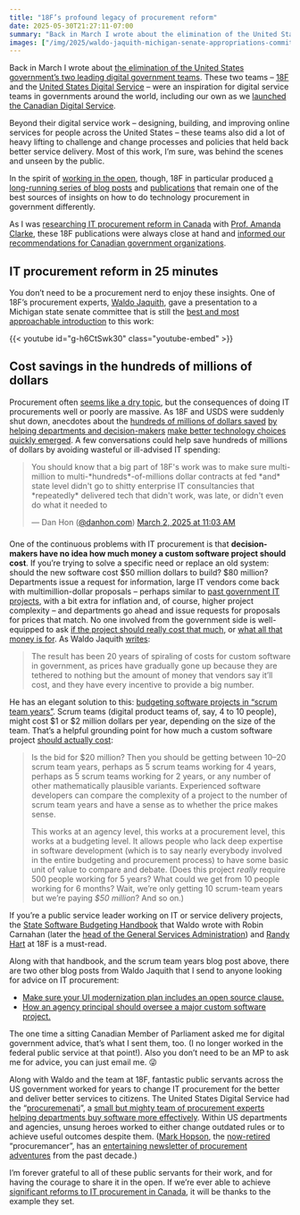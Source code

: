 ```yaml
---
title: "18F’s profound legacy of procurement reform"
date: 2025-05-30T21:27:11-07:00
summary: "Back in March I wrote about the elimination of the United States government’s two leading digital government teams. Beyond their digital service work, these teams also did a lot of heavy lifting to change processes and policies that held back better service delivery – including around procurement. As 18F and USDS were suddenly shut down, anecdotes about the hundreds of millions of dollars saved by helping departments and decision-makers make better technology choices quickly emerged."
images: ["/img/2025/waldo-jaquith-michigan-senate-appropriations-committee.jpg"]
---
```


Back in March I wrote about [the elimination of the United States government’s two leading digital government teams](/2025/03/04/things-that-are-happening/). These two teams – [18F](https://18f.org/) and the [United States Digital Service](https://web.archive.org/web/20241226193710/https://www.usds.gov/mission) – were an inspiration for digital service teams in governments around the world, including our own as we [launched the Canadian Digital Service](https://web.archive.org/web/20211127015020/https://digital.canada.ca/beginning-the-conversation/).

Beyond their digital service work – designing, building, and improving online services for people across the United States – these teams also did a lot of heavy lifting to challenge and change processes and policies that held back better service delivery. Most of this work, I’m sure, was behind the scenes and unseen by the public. 

In the spirit of [working in the open](https://waldo.jaquith.org/blog/2025/03/work-open/), though, 18F in particular produced [a long-running series of blog posts](https://web.archive.org/web/20200506205425/https://18f.gsa.gov/tags/modular-contracting/) and [publications](https://web.archive.org/web/20241230203045/https://guides.18f.gov/derisking/state-field-guide/) that remain one of the best sources of insights on how to do technology procurement in government differently. 

As I was [researching IT procurement reform in Canada](/2024/10/03/published-in-canadian-public-administration-breaking-all-the-rules-information-technology-procurement-in-the-government-of-canada/) with [Prof. Amanda Clarke](https://amandaclarke.ca/), these 18F publications were always close at hand and [informed our recommendations for Canadian government organizations](https://govcanadacontracts.ca/it-procurement-guide/).


## IT procurement reform in 25 minutes

You don’t need to be a procurement nerd to enjoy these insights. One of 18F’s procurement experts, [Waldo Jaquith](https://waldo.jaquith.org/), gave a presentation to a Michigan state senate committee that is still the [best and most approachable introduction](https://www.youtube.com/watch?v=g-h6CtSwk30) to this work:

{{< youtube id="g-h6CtSwk30" class="youtube-embed" >}}

## Cost savings in the hundreds of millions of dollars

Procurement often [seems like a dry topic](/2021/11/20/the-missing-middle-in-software-procurement/#procurement-it-s-the-best), but the consequences of doing IT procurements well or poorly are massive. As 18F and USDS were suddenly shut down, anecdotes about the [hundreds of millions of dollars saved](https://bsky.app/profile/waldo.net/post/3ljdal256mk26) [by helping departments and decision-makers](https://bsky.app/profile/flowerhorne.com/post/3ljdfb37mes2w) [make better technology choices](https://bsky.app/profile/angelacolter.bsky.social/post/3ljfunbo3jk26) [quickly emerged](https://bsky.app/profile/randyhart.bsky.social/post/3ljr46wkizc2t). A few conversations could help save hundreds of millions of dollars by avoiding wasteful or ill-advised IT spending:

<div style="margin-bottom: 1.4rem"><blockquote class="bluesky-embed" data-bluesky-uri="at://did:plc:okcllivvkleedwsmroggepzd/app.bsky.feed.post/3ljfzhay7s22d" data-bluesky-cid="bafyreiaosrjlpjs5q5qkae3whwbibjlqi22imvdvrzbcstnaesea3jykmy" data-bluesky-embed-color-mode="system"><p lang="en">You should know that a big part of 18F&#x27;s work was to make sure multi-million to multi-*hundreds*-of-millions dollar contracts at fed *and* state level didn&#x27;t go to shitty enterprise IT consultancies that *repeatedly* delivered tech that didn&#x27;t work, was late, or didn&#x27;t even do what it needed to</p>&mdash; Dan Hon (<a href="https://bsky.app/profile/did:plc:okcllivvkleedwsmroggepzd?ref_src=embed">@danhon.com</a>) <a href="https://bsky.app/profile/did:plc:okcllivvkleedwsmroggepzd/post/3ljfzhay7s22d?ref_src=embed">March 2, 2025 at 11:03 AM</a></blockquote></div><script async src="https://embed.bsky.app/static/embed.js" charset="utf-8"></script>

One of the continuous problems with IT procurement is that **decision-makers have no idea how much money a custom software project should cost**. If you’re trying to solve a specific need or replace an old system: should the new software cost $50 million dollars to build? $80 million? Departments issue a request for information, large IT vendors come back with multimillion-dollar proposals – perhaps similar to [past government IT projects](https://large-government-of-canada-it-projects.github.io/), with a bit extra for inflation and, of course, higher project complexity – and departments go ahead and issue requests for proposals for prices that match. No one involved from the government side is well-equipped to ask [if the project should really cost that much](https://waldo.jaquith.org/blog/2025/01/government-software-millions/), or [what all that money is for](https://waldo.jaquith.org/blog/2023/08/scrum-team-years/). As Waldo Jaquith [writes](https://waldo.jaquith.org/blog/2023/08/scrum-team-years/):


> The result has been 20 years of spiraling of costs for custom software in government, as prices have gradually gone up because they are tethered to nothing but the amount of money that vendors say it’ll cost, and they have every incentive to provide a big number.

He has an elegant solution to this: [budgeting software projects in “scrum team years”](https://waldo.jaquith.org/blog/2023/08/scrum-team-years/). Scrum teams (digital product teams of, say, 4 to 10 people), might cost $1 or $2 million dollars per year, depending on the size of the team. That’s a helpful grounding point for how much a custom software project [should actually cost](https://waldo.jaquith.org/blog/2023/08/scrum-team-years/):


> Is the bid for $20 million? Then you should be getting between 10–20 scrum team years, perhaps as 5 scrum teams working for 4 years, perhaps as 5 scrum teams working for 2 years, or any number of other mathematically plausible variants. Experienced software developers can compare the complexity of a project to the number of scrum team years and have a sense as to whether the price makes sense.
> 
> This works at an agency level, this works at a procurement level, this works at a budgeting level. It allows people who lack deep expertise in software development (which is to say nearly everybody involved in the entire budgeting and procurement process) to have some basic unit of value to compare and debate. (Does this project *really* require 500 people working for 5 years? What could we get from 10 people working for 6 months? Wait, we’re only getting 10 scrum-team years but we’re paying *$50 million*? And so on.)

If you’re a public service leader working on IT or service delivery projects, the [State Software Budgeting Handbook](https://web.archive.org/web/20241230203045/https://guides.18f.gov/derisking/state-field-guide/) that Waldo wrote with Robin Carnahan (later the [head of the General Services Administration](https://en.wikipedia.org/wiki/Robin_Carnahan)) and [Randy Hart](https://bsky.app/profile/randyhart.bsky.social) at 18F is a must-read. 

Along with that handbook, and the scrum team years blog post above, there are two other blog posts from Waldo Jaquith that I send to anyone looking for advice on IT procurement: 

* [Make sure your UI modernization plan includes an open source clause.](https://waldo.jaquith.org/blog/2020/08/make-sure-your-ui-modernization-plan-includes-an-open-source-clause/)
* [How an agency principal should oversee a major custom software project.](https://waldo.jaquith.org/blog/2023/05/principal-oversee-software/)

The one time a sitting Canadian Member of Parliament asked me for digital government advice, that’s what I sent them, too. (I no longer worked in the federal public service at that point!). Also you don’t need to be an MP to ask me for advice, you can just email me. 😜 

Along with Waldo and the team at 18F, fantastic public servants across the US government worked for years to change IT procurement for the better and deliver better services to citizens. The United States Digital Service had the “[procuremenati](https://www.govtech.com/civic/usds-procuremenati-help-agencies-make-better-digital-purchases.html)”, a [small but mighty team of procurement experts helping departments buy software more effectively](https://medium.com/the-u-s-digital-service/meet-the-procuremenati-usds-acquisition-experts-1e99346822b5). Within US departments and agencies, unsung heroes worked to either change outdated rules or to achieve useful outcomes despite them. ([Mark Hopson](https://bsky.app/profile/procuremancer.bsky.social), the [now-retired](https://bsky.app/profile/randyhart.bsky.social/post/3lp4z5n7p4c2m) “procuremancer”, has an [entertaining newsletter of procurement adventures](https://plucking-the-eagle-my-misadventures-in-government.ghost.io/) from the past decade.) 

I’m forever grateful to all of these public servants for their work, and for having the courage to share it in the open. If we’re ever able to achieve [significant reforms to IT procurement in Canada](https://govcanadacontracts.ca/it-procurement-guide/), it will be thanks to the example they set.
